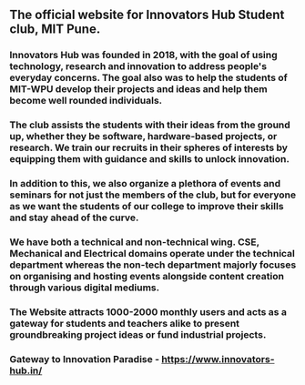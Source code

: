 ## The official website for Innovators Hub Student club, MIT Pune.

### Innovators Hub was founded in 2018, with the goal of using technology, research and innovation to address people's everyday concerns. The goal also was to help the students of MIT-WPU develop their projects and ideas and help them become well rounded individuals. 
### The club assists the students with their ideas from the ground up, whether they be software, hardware-based projects, or research. We train our recruits in their spheres of interests by equipping them with guidance and skills to unlock innovation. 
### In addition to this, we also organize a plethora of events and seminars for not just the members of the club, but for everyone as we want the students of our college to improve their skills and stay ahead of the curve.
### We have both a technical and non-technical wing. CSE, Mechanical and Electrical domains operate under the technical department whereas the non-tech department majorly focuses on organising and hosting events alongside content creation through various digital mediums.

### The Website attracts 1000-2000 monthly users and acts as a gateway for students and teachers alike to present groundbreaking project ideas or fund industrial projects.

### Gateway to Innovation Paradise - https://www.innovators-hub.in/

